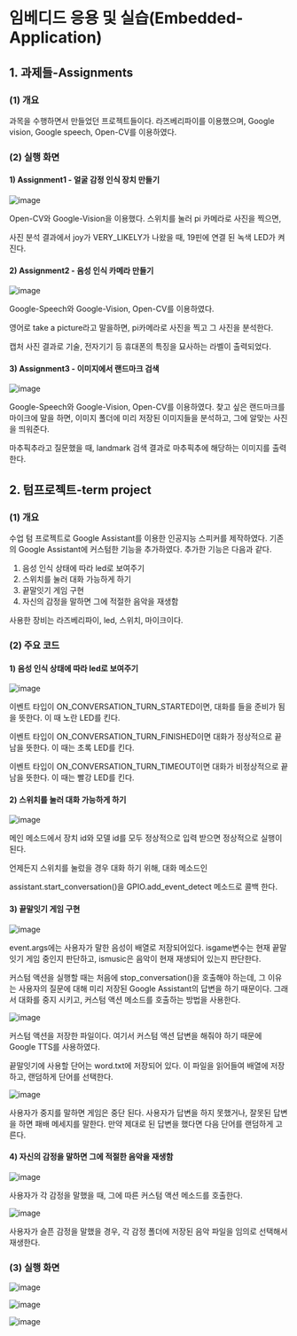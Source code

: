 # 임베디드 응용 및 실습(Embedded-Application)

## 1. 과제들-Assignments

### (1) 개요

과목을 수행하면서 만들었던 프로젝트들이다. 라즈베리파이를 이용했으며, Google vision, Google speech, Open-CV를 이용하였다.



### (2) 실행 화면

#### 1) Assignment1 - **얼굴 감정 인식 장치 만들기** 

![image](https://user-images.githubusercontent.com/20302410/52472183-ffbb3c80-2bd5-11e9-8a23-6900b3ec01af.png)

Open-CV와  Google-Vision을 이용했다. 스위치를 눌러 pi 카메라로 사진을 찍으면, 

사진 분석 결과에서 joy가 VERY_LIKELY가 나왔을 때, 19핀에 연결 된 녹색 LED가 켜진다.



#### 2) Assignment2 - **음성 인식 카메라 만들기**

![image](https://user-images.githubusercontent.com/20302410/52472582-faaabd00-2bd6-11e9-8c0e-c315349e3bdd.png)

Google-Speech와 Google-Vision, Open-CV를 이용하였다. 

영어로 take a picture라고 말을하면, pi카메라로 사진을 찍고 그 사진을 분석한다.

캡처 사진 결과로 기술, 전자기기 등 휴대폰의 특징을 묘사하는 라벨이 출력되었다.



#### 3) Assignment3 - 이미지에서 랜드마크 검색

![image](https://user-images.githubusercontent.com/20302410/52472327-5a549880-2bd6-11e9-935b-0bb656a9bfaf.png)

Google-Speech와 Google-Vision, Open-CV를 이용하였다. 찾고 싶은 랜드마크를 마이크에 말을 하면, 이미지 폴더에 미리 저장된 이미지들을 분석하고, 그에 알맞는 사진을 띄워준다.

마추픽추라고 질문했을 때, landmark 검색 결과로 마추픽추에 해당하는 이미지를 출력한다.



## 2. 텀프로젝트-term project

### (1) 개요

수업 텀 프로젝트로 Google Assistant를 이용한 인공지능 스피커를 제작하였다. 기존의 Google Assistant에 커스텀한 기능을 추가하였다. 추가한 기능은 다음과 같다. 

1. 음성 인식 상태에 따라 led로 보여주기
2. 스위치를 눌러 대화 가능하게 하기
3. 끝말잇기 게임 구현
4. 자신의 감정을 말하면 그에 적절한 음악을 재생함

사용한 장비는 라즈베리파이, led, 스위치, 마이크이다.

### (2) 주요 코드

#### 1) 음성 인식 상태에 따라 led로 보여주기

![image](https://user-images.githubusercontent.com/20302410/52515363-c4645080-2c5d-11e9-837a-90e92ed06a98.png)

이벤트 타입이 ON_CONVERSATION_TURN_STARTED이면, 대화를 들을 준비가 됨을 뜻한다. 이 때 노란 LED를 킨다. 

이벤트 타입이 ON_CONVERSATION_TURN_FINISHED이면 대화가 정상적으로 끝남을 뜻한다. 이 때는 초록 LED를 킨다. 

이벤트 타입이 ON_CONVERSATION_TURN_TIMEOUT이면 대화가 비정상적으로 끝남을 뜻한다. 이 때는 빨강 LED를 킨다. 



#### 2) 스위치를 눌러 대화 가능하게 하기

![image](https://user-images.githubusercontent.com/20302410/52515409-87e52480-2c5e-11e9-91ff-42a889fa47aa.png)

메인 메소드에서 장치 id와 모델 id를 모두 정상적으로 입력 받으면 정상적으로 실행이 된다.  

언제든지 스위치를 눌렀을 경우 대화 하기 위해, 대화 메소드인 

assistant.start_conversation()을 GPIO.add_event_detect 메소드로 콜백 한다.



#### 3) 끝말잇기 게임 구현

![image](https://user-images.githubusercontent.com/20302410/52515550-73a22700-2c60-11e9-95b4-3e31b96d326f.png)

event.args에는 사용자가 말한 음성이 배열로 저장되어있다. isgame변수는 현재 끝말잇기 게임 중인지 판단하고, ismusic은 음악이 현재 재생되어 있는지 판단한다. 

커스텀 액션을 실행할 때는 처음에 stop_conversation()을 호출해야 하는데,  그 이유는 사용자의 질문에 대해 미리 저장된 Google Assistant의 답변을 하기 때문이다.  그래서 대화를 중지 시키고, 커스텀 액션 메소드를 호출하는 방법을 사용한다.



![image](https://user-images.githubusercontent.com/20302410/52515626-75b8b580-2c61-11e9-8955-61998bfe82ee.png)

커스텀 액션을 저장한 파일이다. 여기서 커스텀 액션 답변을 해줘야 하기 때문에 Google TTS를 사용하였다. 

끝말잇기에 사용할 단어는 word.txt에 저장되어 있다. 이 파일을 읽어들여 배열에 저장하고, 랜덤하게 단어를 선택한다. 



![image](https://user-images.githubusercontent.com/20302410/52515651-f5df1b00-2c61-11e9-843b-51ae99827d65.png)

사용자가 중지를 말하면 게임은 중단 된다. 사용자가 답변을 하지 못했거나, 잘못된 답변을 하면 패배 메세지를 말한다. 만약 제대로 된 답변을 했다면 다음 단어를 랜덤하게 고른다. 



#### 4) 자신의 감정을 말하면 그에 적절한 음악을 재생함

![image](https://user-images.githubusercontent.com/20302410/52515692-638b4700-2c62-11e9-8511-e8cbd64883f9.png)

사용자가 각 감정을 말했을 때, 그에 따른 커스텀 액션 메소드를 호출한다.



![image](https://user-images.githubusercontent.com/20302410/52515693-66863780-2c62-11e9-9de0-7a016a670c62.png)

사용자가 슬픈 감정을 말했을 경우, 각 감정 폴더에 저장된 음악 파일을 임의로 선택해서 재생한다.



### (3) 실행 화면

![image](https://user-images.githubusercontent.com/20302410/52515735-d4326380-2c62-11e9-8048-4701c47fdb92.png)



![image](https://user-images.githubusercontent.com/20302410/52515736-d8f71780-2c62-11e9-9ef2-1b127b38bed1.png)



![image](https://user-images.githubusercontent.com/20302410/52515738-dbf20800-2c62-11e9-8264-6e0f6ea934f4.png)

